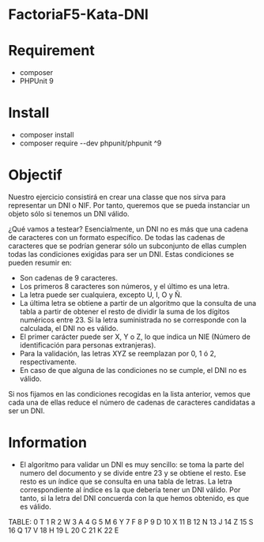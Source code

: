 # FactoriaF5-Kata-DNI

# Requirement
- composer
- PHPUnit 9

# Install
- composer install
- composer require --dev phpunit/phpunit ^9

# Objectif
Nuestro ejercicio consistirá en crear una classe que nos sirva para representar un DNI o NIF. Por tanto, queremos que se pueda instanciar un objeto sólo si tenemos un DNI válido.

¿Qué vamos a testear?
Esencialmente, un DNI no es más que una cadena de caracteres con un formato específico. De todas las cadenas de caracteres que se podrían generar sólo un subconjunto de ellas cumplen todas las condiciones exigidas para ser un DNI. Estas condiciones se pueden resumir en:

- Son cadenas de 9 caracteres.
- Los primeros 8 caracteres son números, y el último es una letra.
- La letra puede ser cualquiera, excepto U, I, O y Ñ.
- La última letra se obtiene a partir de un algoritmo que la consulta de una tabla a partir de obtener el resto de dividir la suma de los dígitos numéricos entre 23. Si la letra suministrada no se corresponde con la calculada, el DNI no es válido.
- El primer carácter puede ser X, Y o Z, lo que indica un NIE (Número de identificación para personas extranjeras).
- Para la validación, las letras XYZ se reemplazan por 0, 1 ó 2, respectivamente.
- En caso de que alguna de las condiciones no se cumple, el DNI no es válido.

Si nos fijamos en las condiciones recogidas en la lista anterior, vemos que cada una de ellas reduce el número de cadenas de caracteres candidatas a ser un DNI.

# Information
- El algoritmo para validar un DNI es muy sencillo: se toma la parte del numero del documento y se divide entre 23 y se obtiene el resto. Ese resto es un índice que se consulta en una tabla de letras. La letra correspondiente al índice es la que debería tener un DNI válido. Por tanto, si la letra del DNI concuerda con la que hemos obtenido, es que es válido.

TABLE:
0	T
1	R
2	W
3	A
4	G
5	M
6	Y
7	F
8	P
9	D
10	X
11	B
12	N
13	J
14	Z
15	S
16	Q
17	V
18	H
19	L
20	C
21	K
22	E